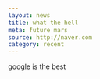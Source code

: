```yaml
---
layout: news
title: what the hell
meta: future mars
source: http://naver.com
category: recent 
---
```


google is the best

